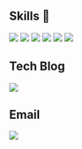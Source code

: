 ## Skills 👋
![](http://img.shields.io/badge/Python-yellow?style=flat-square&logo=Python)
![](http://img.shields.io/badge/Django-092E20?style=flat-square&logo=Django)
![](http://img.shields.io/badge/Flask-000000?style=flat-square&logo=Flask)
![](http://img.shields.io/badge/MySQL-white?style=flat-square&logo=MySQL)
![](http://img.shields.io/badge/.NET-5C2D91?style=flat-square&logo=.NET)
![](http://img.shields.io/badge/Git-white?style=flat-square&logo=Git)

## Tech Blog
[![](http://img.shields.io/badge/Velog-1DBF73?style=flat-square&logo=Vagrant&link=https://velog.io/@kho5420)](https://velog.io/@kho5420)

## Email
[![](http://img.shields.io/badge/Gmail-FFFFFF?style=flat-square&logo=Gmail&logo-color=white&link=kho5420@gmail.com)](kho5420@gmail.com)

<!--
**kho5420/kho5420** is a ✨ _special_ ✨ repository because its `README.md` (this file) appears on your GitHub profile.

Here are some ideas to get you started:

- 🔭 I’m currently working on ...
- 🌱 I’m currently learning ...
- 👯 I’m looking to collaborate on ...
- 🤔 I’m looking for help with ...
- 💬 Ask me about ...
- 📫 How to reach me: ...
- 😄 Pronouns: ...
- ⚡ Fun fact: ...
-->
